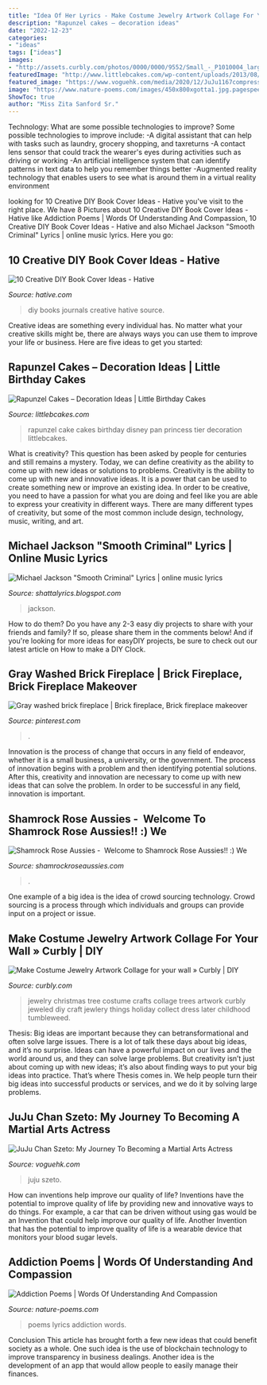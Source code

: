 ```yaml
---
title: "Idea Of Her Lyrics - Make Costume Jewelry Artwork Collage For Your Wall » Curbly"
description: "Rapunzel cakes – decoration ideas"
date: "2022-12-23"
categories:
- "ideas"
tags: ["ideas"]
images:
- "http://assets.curbly.com/photos/0000/0000/9552/Small_-_P1010004_large.jpg"
featuredImage: "http://www.littlebcakes.com/wp-content/uploads/2013/08/Rapunzel-Cake-Pan.jpg"
featured_image: "https://www.voguehk.com/media/2020/12/JuJu1167compressed-1350x1800.jpg"
image: "https://www.nature-poems.com/images/450x800xgotta1.jpg.pagespeed.ic.2HRBQ4GW9Z.jpg"
ShowToc: true
author: "Miss Zita Sanford Sr."
---
```



Technology: What are some possible technologies to improve?
Some possible technologies to improve include: 
-A digital assistant that can help with tasks such as laundry, grocery shopping, and taxreturns 
-A contact lens sensor that could track the wearer's eyes during activities such as driving or working 
-An artificial intelligence system that can identify patterns in text data to help you remember things better 
-Augmented reality technology that enables users to see what is around them in a virtual reality environment

	

		
looking for 10 Creative DIY Book Cover Ideas - Hative you've visit to the right place. We have 8 Pictures about 10 Creative DIY Book Cover Ideas - Hative like Addiction Poems | Words Of Understanding And Compassion, 10 Creative DIY Book Cover Ideas - Hative and also Michael Jackson &quot;Smooth Criminal&quot; Lyrics | online music lyrics. Here you go:
		
    
## 10 Creative DIY Book Cover Ideas - Hative

<img loading=lazy src="https://hative.com/wp-content/uploads/2014/09/diy-book-cover-ideas/4-old-books-make-great-journals.jpg" onerror="this.onerror=null;this.src='https://tse3.mm.bing.net/th?id=OIP.eWOE_esJZnOiewwDMmULugHaJ4&amp;pid=15.1';" alt="10 Creative DIY Book Cover Ideas - Hative">

_Source: hative.com_

>diy books journals creative hative source. 

	

Creative ideas are something every individual has. No matter what your creative skills might be, there are always ways you can use them to improve your life or business. Here are five ideas to get you started: 

    
## Rapunzel Cakes – Decoration Ideas | Little Birthday Cakes

<img loading=lazy src="http://www.littlebcakes.com/wp-content/uploads/2013/08/Rapunzel-Cake-Pan.jpg" onerror="this.onerror=null;this.src='https://tse4.mm.bing.net/th?id=OIP.tqgWB2Q-8wN5bo5QcUhSjQHaKI&amp;pid=15.1';" alt="Rapunzel Cakes – Decoration Ideas | Little Birthday Cakes">

_Source: littlebcakes.com_

>rapunzel cake cakes birthday disney pan princess tier decoration littlebcakes. 

	

What is creativity? This question has been asked by people for centuries and still remains a mystery. Today, we can define creativity as the ability to come up with new ideas or solutions to problems.
Creativity is the ability to come up with new and innovative ideas. It is a power that can be used to create something new or improve an existing idea. In order to be creative, you need to have a passion for what you are doing and feel like you are able to express your creativity in different ways. There are many different types of creativity, but some of the most common include design, technology, music, writing, and art.

    
## Michael Jackson &quot;Smooth Criminal&quot; Lyrics | Online Music Lyrics

<img loading=lazy src="https://2.bp.blogspot.com/-26LMEJ-XRfw/UKnldDkcfwI/AAAAAAAAHc0/L7DW5KEV0cs/s1600/michael+jackson+smooth+criminal+9.jpg" onerror="this.onerror=null;this.src='https://tse4.mm.bing.net/th?id=OIP.7S8sZCOTuHqERNdKyaQUKQAAAA&amp;pid=15.1';" alt="Michael Jackson &quot;Smooth Criminal&quot; Lyrics | online music lyrics">

_Source: shattalyrics.blogspot.com_

>jackson. 

	

How to do them?
Do you have any 2-3 easy diy projects to share with your friends and family? If so, please share them in the comments below! And if you're looking for more ideas for easyDIY projects, be sure to check out our latest article on How to make a DIY Clock.

    
## Gray Washed Brick Fireplace | Brick Fireplace, Brick Fireplace Makeover

<img loading=lazy src="https://i.pinimg.com/736x/01/71/e1/0171e1690b6476128feccfef06ab693e.jpg" onerror="this.onerror=null;this.src='https://tse3.mm.bing.net/th?id=OIP.LWRNcWKcsRmqkaoSN4v5dwHaJ3&amp;pid=15.1';" alt="Gray washed brick fireplace | Brick fireplace, Brick fireplace makeover">

_Source: pinterest.com_

>. 

	

Innovation is the process of change that occurs in any field of endeavor, whether it is a small business, a university, or the government. The process of innovation begins with a problem and then identifying potential solutions. After this, creativity and innovation are necessary to come up with new ideas that can solve the problem. In order to be successful in any field, innovation is important.

    
## Shamrock Rose Aussies - ﻿﻿﻿ Welcome To Shamrock Rose Aussies!! :) We

<img loading=lazy src="http://shamrockroseaussies.com/yahoo_site_admin/assets/images/DSC_0147.83222412_std.JPG" onerror="this.onerror=null;this.src='https://tse2.mm.bing.net/th?id=OIP.COBNMtWg1s3l-nPXNGFJGgHaE9&amp;pid=15.1';" alt="Shamrock Rose Aussies - ﻿﻿﻿ Welcome to Shamrock Rose Aussies!! :) We">

_Source: shamrockroseaussies.com_

>. 

	

One example of a big idea is the idea of crowd sourcing technology. Crowd sourcing is a process through which individuals and groups can provide input on a project or issue.

    
## Make Costume Jewelry Artwork Collage For Your Wall » Curbly | DIY

<img loading=lazy src="http://assets.curbly.com/photos/0000/0000/9552/Small_-_P1010004_large.jpg" onerror="this.onerror=null;this.src='https://tse3.mm.bing.net/th?id=OIP.S5hrlTizBfsIFz97PkXfNQAAAA&amp;pid=15.1';" alt="Make Costume Jewelry Artwork Collage for your wall » Curbly | DIY">

_Source: curbly.com_

>jewelry christmas tree costume crafts collage trees artwork curbly jeweled diy craft jewlery things holiday collect dress later childhood tumbleweed. 

	

Thesis: Big ideas are important because they can betransformational and often solve large issues.
There is a lot of talk these days about big ideas, and it’s no surprise. Ideas can have a powerful impact on our lives and the world around us, and they can solve large problems. But creativity isn’t just about coming up with new ideas; it’s also about finding ways to put your big ideas into practice. That’s where Thesis comes in. We help people turn their big ideas into successful products or services, and we do it by solving large problems.

    
## JuJu Chan Szeto: My Journey To Becoming A Martial Arts Actress

<img loading=lazy src="https://www.voguehk.com/media/2020/12/JuJu1167compressed-1350x1800.jpg" onerror="this.onerror=null;this.src='https://tse1.mm.bing.net/th?id=OIP.pMu6P_tb_LreXIuCI4f_VAHaJ4&amp;pid=15.1';" alt="JuJu Chan Szeto: My Journey To Becoming a Martial Arts Actress">

_Source: voguehk.com_

>juju szeto. 

	

How can inventions help improve our quality of life?
Inventions have the potential to improve quality of life by providing new and innovative ways to do things. For example, a car that can be driven without using gas would be an Invention that could help improve our quality of life. Another Invention that has the potential to improve quality of life is a wearable device that monitors your blood sugar levels.

    
## Addiction Poems | Words Of Understanding And Compassion

<img loading=lazy src="https://www.nature-poems.com/images/450x800xgotta1.jpg.pagespeed.ic.2HRBQ4GW9Z.jpg" onerror="this.onerror=null;this.src='https://tse3.mm.bing.net/th?id=OIP.2HRBQ4GW9ZV-qO3sEWfj0QAAAA&amp;pid=15.1';" alt="Addiction Poems | Words Of Understanding And Compassion">

_Source: nature-poems.com_

>poems lyrics addiction words. 

	

Conclusion
This article has brought forth a few new ideas that could benefit society as a whole. One such idea is the use of blockchain technology to improve transparency in business dealings. Another idea is the development of an app that would allow people to easily manage their finances.

